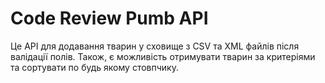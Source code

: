 <h1>Code Review Pumb API</h1>
<p>Це API для додавання тварин у сховище з CSV та XML файлів після валідації полів.
Також, є можливість отримувати тварин за критеріями та сортувати по будь якому стовпчику.</p>
